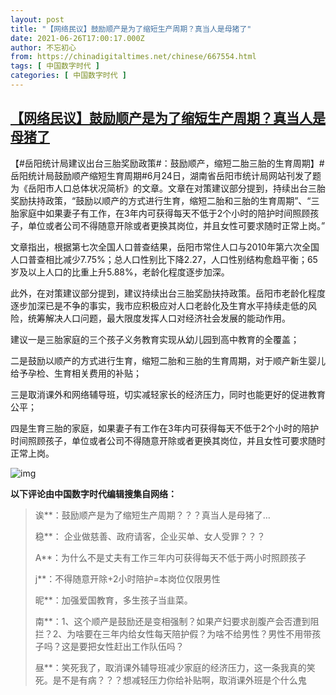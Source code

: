 ```yaml
---
layout: post
title: "【网络民议】鼓励顺产是为了缩短生产周期？真当人是母猪了"
date: 2021-06-26T17:00:17.000Z
author: 不忘初心
from: https://chinadigitaltimes.net/chinese/667554.html
tags: [ 中国数字时代 ]
categories: [ 中国数字时代 ]
---
```

<!--1624726817000-->
[【网络民议】鼓励顺产是为了缩短生产周期？真当人是母猪了](https://chinadigitaltimes.net/chinese/667554.html)
------

<div>
<p>【#岳阳统计局建议出台三胎奖励政策#：鼓励顺产，缩短二胎三胎的生育周期】#岳阳统计局鼓励顺产缩短生育周期#6月24日，湖南省岳阳市统计局网站刊发了题为《岳阳市人口总体状况简析》的文章。文章在对策建议部分提到，持续出台三胎奖励扶持政策，“鼓励以顺产的方式进行生育，缩短二胎和三胎的生育周期”、“三胎家庭中如果妻子有工作，在3年内可获得每天不低于2个小时的陪护时间照顾孩子，单位或者公司不得随意开除或者更换其岗位，并且女性可要求随时正常上岗。”</p><p>文章指出，根据第七次全国人口普查结果，岳阳市常住人口与2010年第六次全国人口普查相比减少7.75%；总人口性别比下降2.27，人口性别结构愈趋平衡；65岁及以上人口的比重上升5.88%，老龄化程度逐步加深。</p><p>此外，在对策建议部分提到，建议持续出台三胎奖励扶持政策。岳阳市老龄化程度逐步加深已是不争的事实，我市应积极应对人口老龄化及生育水平持续走低的风险，统筹解决人口问题，最大限度发挥人口对经济社会发展的能动作用。</p><p>建议一是三胎家庭的三个孩子义务教育实现从幼儿园到高中教育的全覆盖；</p><p>二是鼓励以顺产的方式进行生育，缩短二胎和三胎的生育周期，对于顺产新生婴儿给予孕检、生育相关费用的补贴；</p><p>三是取消课外和网络辅导班，切实减轻家长的经济压力，同时也能更好的促进教育公平；</p><p>四是生育三胎的家庭，如果妻子有工作在3年内可获得每天不低于2个小时的陪护时间照顾孩子，单位或者公司不得随意开除或者更换其岗位，并且女性可要求随时正常上岗。</p><p><img src="https://chinadigitaltimes.net/chinese/files/2021/06/post-667554-60d730526de01." alt="img" /></p><p><strong>以下评论由中国数字时代编辑搜集自网络：</strong></p><blockquote><p>诶**：鼓励顺产是为了缩短生产周期？？？真当人是母猪了…</p><p>稳**： 企业做慈善、政府请客，企业买单、女人受罪？？？</p><p>A**：为什么不是丈夫有工作三年内可获得每天不低于两小时照顾孩子</p><p>j**：不得随意开除+2小时陪护=本岗位仅限男性</p><p>昵**：加强爱国教育，多生孩子当韭菜。</p><p>南**：1、这个顺产是鼓励还是变相强制？如果产妇要求剖腹产会否遭到阻拦？2、为啥要在三年内给女性每天陪护假？为啥不给男性？男性不用带孩子吗？这是要把女性赶出工作队伍吗？</p><p>昼**：笑死我了，取消课外辅导班减少家庭的经济压力，这一条我真的笑死。是不是有病？？？想减轻压力你给补贴啊，取消课外班是个什么鬼</p></blockquote>
</div>
